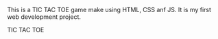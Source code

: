 This is a TIC TAC TOE game make using HTML, CSS anf JS. 
It is my first web development project.


TIC TAC TOE 

